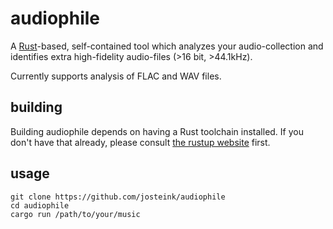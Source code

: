 
# audiophile

A [Rust](https://www.rust-lang.org/)-based, self-contained tool which analyzes your audio-collection
and identifies extra high-fidelity audio-files (>16 bit, >44.1kHz).

Currently supports analysis of FLAC and WAV files.

## building

Building audiophile depends on having a Rust toolchain installed.
If you don't have that already, please consult [the rustup
website](https://rustup.rs/) first.

## usage

````
git clone https://github.com/josteink/audiophile
cd audiophile
cargo run /path/to/your/music
````

